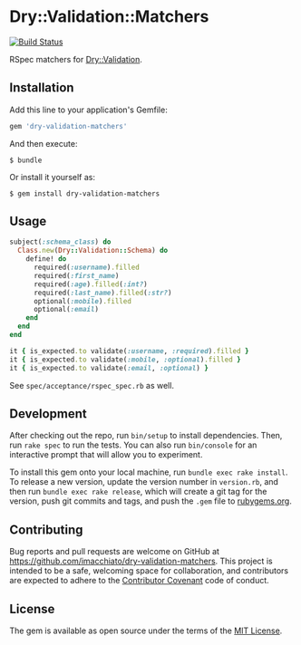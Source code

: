 # Dry::Validation::Matchers

[![Build Status](https://travis-ci.org/imacchiato/dry-validation-matchers.svg?branch=master)](https://travis-ci.org/imacchiato/dry-validation-matchers)

RSpec matchers for [Dry::Validation](dry-rb.org/gems/dry-validation).

## Installation

Add this line to your application's Gemfile:

```ruby
gem 'dry-validation-matchers'
```

And then execute:

    $ bundle

Or install it yourself as:

    $ gem install dry-validation-matchers

## Usage

```ruby
subject(:schema_class) do
  Class.new(Dry::Validation::Schema) do
    define! do
      required(:username).filled
      required(:first_name)
      required(:age).filled(:int?)
      required(:last_name).filled(:str?)
      optional(:mobile).filled
      optional(:email)
    end
  end
end

it { is_expected.to validate(:username, :required).filled }
it { is_expected.to validate(:mobile, :optional).filled }
it { is_expected.to validate(:email, :optional) }
```

See `spec/acceptance/rspec_spec.rb` as well.

## Development

After checking out the repo, run `bin/setup` to install dependencies. Then, run `rake spec` to run the tests. You can also run `bin/console` for an interactive prompt that will allow you to experiment.

To install this gem onto your local machine, run `bundle exec rake install`. To release a new version, update the version number in `version.rb`, and then run `bundle exec rake release`, which will create a git tag for the version, push git commits and tags, and push the `.gem` file to [rubygems.org](https://rubygems.org).

## Contributing

Bug reports and pull requests are welcome on GitHub at https://github.com/imacchiato/dry-validation-matchers. This project is intended to be a safe, welcoming space for collaboration, and contributors are expected to adhere to the [Contributor Covenant](http://contributor-covenant.org) code of conduct.


## License

The gem is available as open source under the terms of the [MIT License](http://opensource.org/licenses/MIT).

